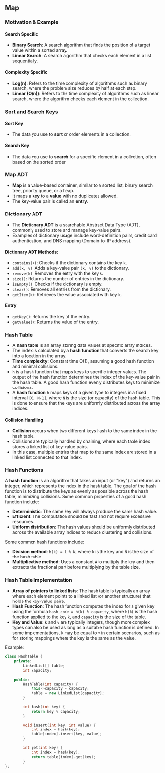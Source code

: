 ## Map

### Motivation & Example

#### Search Specific
- **Binary Search**: A search algorithm that finds the position of a target value within a sorted array.  
- **Linear Search**: A search algorithm that checks each element in a list sequentially.

#### Complexity Specific
- **Log(n)**: Refers to the time complexity of algorithms such as binary search, where the problem size reduces by half at each step.
- **Linear (O(n))**: Refers to the time complexity of algorithms such as linear search, where the algorithm checks each element in the collection.

### Sort and Search Keys

#### Sort Key
- The data you use to **sort** or order elements in a collection.

#### Search Key
- The data you use to **search** for a specific element in a collection, often based on the sorted order.

### Map ADT

- **Map** is a value-based container, similar to a sorted list, binary search tree, priority queue, or a heap.  
- It maps a **key** to a **value** with no duplicates allowed.  
- The key-value pair is called an **entry**.

### Dictionary ADT

- The **Dictionary ADT** is a searchable Abstract Data Type (ADT), commonly used to store and manage key-value pairs.  
- Examples of dictionary usage include word-definition pairs, credit card authentication, and DNS mapping (Domain-to-IP address).

#### Dictionary ADT Methods:
- `contains(k)`: Checks if the dictionary contains the key `k`.
- `add(k, v)`: Adds a key-value pair `(k, v)` to the dictionary.
- `remove(k)`: Removes the entry with the key `k`.
- `size()`: Returns the number of entries in the dictionary.
- `isEmpty()`: Checks if the dictionary is empty.
- `clear()`: Removes all entries from the dictionary.
- `getItem(k)`: Retrieves the value associated with key `k`.

#### Entry

- `getKey()`: Returns the key of the entry.
- `getValue()`: Returns the value of the entry.

### Hash Table
- A **hash table** is an array storing data values at specific array indices.  
- The index is calculated by a **hash function** that converts the search key into a location in the array.  
- **Time complexity**: Constant time O(1), assuming a good hash function and minimal collisions.  
- `h` is a hash function that maps keys to specific integer values. The output of the hash function determines the index of the key-value pair in the hash table. A good hash function evenly distributes keys to minimize collisions.
- A **hash function** `h` maps keys of a given type to integers in a fixed interval `[0, N-1]`, where `N` is the size (or capacity) of the hash table. This is done to ensure that the keys are uniformly distributed across the array indices.

#### Collision Handling
- **Collision** occurs when two different keys hash to the same index in the hash table.  
- Collisions are typically handled by chaining, where each table index stores a linked list of key-value pairs.  
- In this case, multiple entries that map to the same index are stored in a linked list connected to that index.

### Hash Functions
A **hash function** is an algorithm that takes an input (or "key") and returns an integer, which represents the index in the hash table. The goal of the hash function is to distribute the keys as evenly as possible across the hash table, minimizing collisions. Some common properties of a good hash function include:
- **Deterministic**: The same key will always produce the same hash value.
- **Efficient**: The computation should be fast and not require excessive resources.
- **Uniform distribution**: The hash values should be uniformly distributed across the available array indices to reduce clustering and collisions.

Some common hash functions include:
- **Division method**: `h(k) = k % N`, where `k` is the key and `N` is the size of the hash table.
- **Multiplicative method**: Uses a constant `A` to multiply the key and then extracts the fractional part before multiplying by the table size.

### Hash Table Implementation
- **Array of pointers to linked lists**: The hash table is typically an array where each element points to a linked list (or another structure) that holds the key-value pairs.
- **Hash Function**: The hash function computes the index for a given key using the formula `hash_code = h(k) % capacity`, where `h(k)` is the hash function applied to the key `k`, and `capacity` is the size of the table.
- **Key and Value**: `k` and `v` are typically integers, though more complex types can also be used as long as a suitable hash function is defined. In some implementations, `k` may be equal to `v` in certain scenarios, such as for storing mappings where the key is the same as the value.

Example:
```cpp
class HashTable {
    private:
        LinkedList[] table;
        int capacity;
    
    public:
        HashTable(int capacity) {
            this->capacity = capacity;
            table = new LinkedList[capacity];
        }

        int hash(int key) {
            return key % capacity;
        }

        void insert(int key, int value) {
            int index = hash(key);
            table[index].insert(key, value);
        }

        int get(int key) {
            int index = hash(key);
            return table[index].get(key);
        }
};
